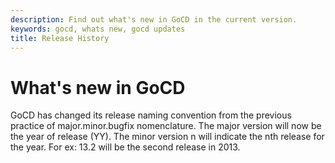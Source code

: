 ```yaml
---
description: Find out what's new in GoCD in the current version.
keywords: gocd, whats new, gocd updates
title: Release History
---
```



# What's new in GoCD

GoCD has changed its release naming convention from the previous practice of major.minor.bugfix nomenclature. The major version will now be the year of release (YY). The minor version n will indicate the nth release for the year. For ex: 13.2 will be the second release in 2013.
